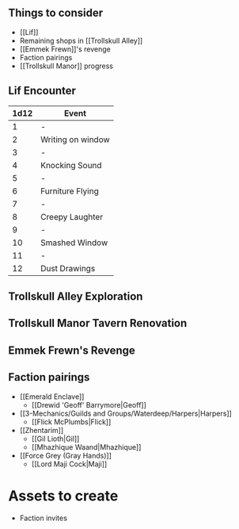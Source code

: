 ## Things to consider
- [[Lif]]
- Remaining shops in [[Trollskull Alley]]
- [[Emmek Frewn]]'s revenge
- Faction pairings
- [[Trollskull Manor]] progress

## Lif Encounter
| 1d12 | Event             |
| ---- | ----------------- |
| 1    | -                 |
| 2    | Writing on window |
| 3    | -                 |
| 4    | Knocking Sound    |
| 5    | -                 |
| 6    | Furniture Flying  |
| 7    | -                 |
| 8    | Creepy Laughter   |
| 9    | -                 |
| 10   | Smashed Window    |
| 11   | -                 |
| 12   | Dust Drawings     |
## Trollskull Alley Exploration

## Trollskull Manor Tavern Renovation

## Emmek Frewn's Revenge

## Faction pairings
- [[Emerald Enclave]] 
	- [[Drewid 'Geoff' Barrymore|Geoff]]
- [[3-Mechanics/Guilds and Groups/Waterdeep/Harpers|Harpers]] 
	- [[Flick McPlumbs|Flick]] 
- [[Zhentarim]] 
	- [[Gil Lioth|Gil]]
	- [[Mhazhique Waand|Mhazhique]]
- [[Force Grey (Gray Hands)]] 
	- [[Lord Maji Cock|Maji]]

# Assets to create
- Faction invites